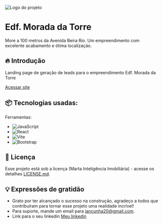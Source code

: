 ![Logo do projeto](https://argilainc.com.br/wp-content/uploads/2021/01/logo_morada.png)

# Edf. Morada da Torre
More a 100 metros da Avenida Beira Rio. Um empreendimento com excelente acabamento e ótima localização.

## 🔥 Introdução
Landing page de geração de leads para o empreendimento Edf. Morada da Torre

[Acessar site](https://moradadatorre.com.br/)

## 📦 Tecnologias usadas:

Ferramentas:
* ![JavaScript](https://img.shields.io/badge/javascript-%23323330.svg?style=for-the-badge&logo=javascript&logoColor=%23F7DF1E)
* ![React](https://img.shields.io/badge/react-%2320232a.svg?style=for-the-badge&logo=react&logoColor=%2361DAFB)
* ![Vite](https://img.shields.io/badge/vite-%23646CFF.svg?style=for-the-badge&logo=vite&logoColor=white)
* ![Bootstrap](https://img.shields.io/badge/bootstrap-%238511FA.svg?style=for-the-badge&logo=bootstrap&logoColor=white)

## 📄 Licença

Esse projeto está sob a licença (Marta Inteligência Imobiliária) - acesse os detalhes [LICENSE.md](https://deixacommarta.com.br/privacidade.php).

## 💡 Expressões de gratidão

* Grato por ter alcançado o sucesso na construção, agradeço a todos que contribuíram para tornar esse projeto uma realidade incrível!
* Para suporte, mande um email para iancunha20@gmail.com.
* Link para o seu linkedin [Meu linkedin](https://www.linkedin.com/in/iancunha/)
